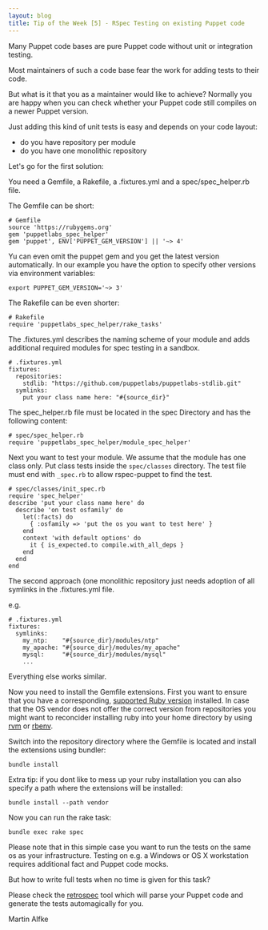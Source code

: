 ```yaml
---
layout: blog
title: Tip of the Week [5] - RSpec Testing on existing Puppet code
---
```


Many Puppet code bases are pure Puppet code without unit or integration testing.

Most maintainers of such a code base fear the work for adding tests to their code.

But what is it that you as a maintainer would like to achieve? Normally you are happy when you can check whether your Puppet code still compiles on a newer Puppet version.

Just adding this kind of unit tests is easy and depends on your code layout:

  - do you have repository per module
  - do you have one monolithic repository

Let's go for the first solution:

You need a Gemfile, a Rakefile, a .fixtures.yml and a spec/spec_helper.rb file.

The Gemfile can be short:

    # Gemfile
    source 'https://rubygems.org'
    gem 'puppetlabs_spec_helper'
    gem 'puppet', ENV['PUPPET_GEM_VERSION'] || '~> 4'

Yu can even omit the puppet gem and you get the latest version automatically. In our example you have the option to specify other versions via environment variables:

    export PUPPET_GEM_VERSION='~> 3'

The Rakefile can be even shorter:

    # Rakefile
    require 'puppetlabs_spec_helper/rake_tasks'

The .fixtures.yml describes the naming scheme of your module and adds additional required modules for spec testing in a sandbox.

    # .fixtures.yml
    fixtures:
      repositories:
        stdlib: "https://github.com/puppetlabs/puppetlabs-stdlib.git"
      symlinks:
        put your class name here: "#{source_dir}"

The spec_helper.rb file must be located in the spec Directory and has the following content:

    # spec/spec_helper.rb
    require 'puppetlabs_spec_helper/module_spec_helper'

Next you want to test your module. We assume that the module has one class only. Put class tests inside the ```spec/classes``` directory. The test file must end with ```_spec.rb``` to allow rspec-puppet to find the test.

    # spec/classes/init_spec.rb
    require 'spec_helper'
    describe 'put your class name here' do
      describe 'on test osfamily' do
        let(:facts) do
          { :osfamily => 'put the os you want to test here' }
        end
        context 'with default options' do
          it { is_expected.to compile.with_all_deps }
        end
      end
    end

The second approach (one monolithic repository just needs adoption of all symlinks in the .fixtures.yml file.

e.g.

    # .fixtures.yml
    fixtures:
      symlinks:
        my_ntp:    "#{source_dir}/modules/ntp"
        my_apache: "#{source_dir}/modules/my_apache"
        mysql:     "#{source_dir}/modules/mysql"
        ...

Everything else works similar.

Now you need to install the Gemfile extensions. First you want to ensure that you have a corresponding, [supported Ruby version](https://docs.puppet.com/guides/platforms.html#ruby-versions) installed.
In case that the OS vendor does not offer the correct version from repositories you might want to reconcider installing ruby into your home directory by using [rvm](http://rvm.io/) or [rbenv](http://rbenv.org/).

Switch into the repository directory where the Gemfile is located and install the extensions using bundler:

    bundle install

Extra tip: if you dont like to mess up your ruby installation you can also specify a path where the extensions will be installed:

    bundle install --path vendor

Now you can run the rake task:

    bundle exec rake spec

Please note that in this simple case you want to run the tests on the same os as your infrastructure. Testing on e.g. a Windows or OS X workstation requires additional fact and Puppet code mocks.

But how to write full tests when no time is given for this task?

Please check the [retrospec](https://github.com/nwops/puppet-retrospec) tool which will parse your Puppet code and generate the tests automagically for you.

Martin Alfke
